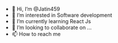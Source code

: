 - 👋 Hi, I’m @Jatin459
- 👀 I’m interested in Software development
- 🌱 I’m currently learning React Js
- 💞️ I’m looking to collaborate on ...
- 📫 How to reach me 

<!---
Jatin459/Jatin459 is a ✨ special ✨ repository because its `README.md` (this file) appears on your GitHub profile.
You can click the Preview link to take a look at your changes.
--->

